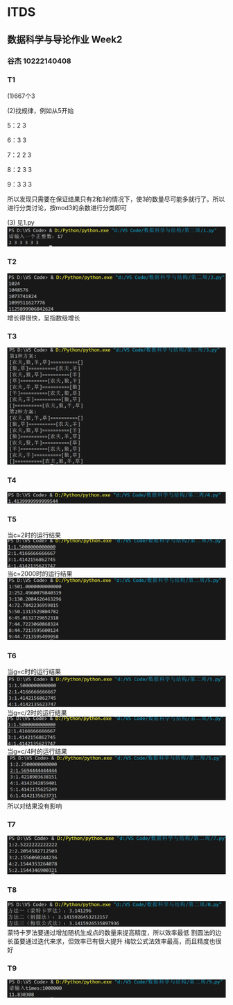 # ITDS
## 数据科学与导论作业 Week2
### 谷杰 10222140408
### T1
(1)667个3

(2)找规律，例如从5开始

5：2 3

6：3 3

7：2 2 3

8：2 3 3

9：3 3 3

所以发现只需要在保证结果只有2和3的情况下，使3的数量尽可能多就行了。所以进行分类讨论，按mod3的余数进行分类即可

(3)
见1.py
![img](https://raw.githubusercontent.com/GUJIEJASON/ITDS/Week2/Picture/1.png)
### T2
![img](https://raw.githubusercontent.com/GUJIEJASON/ITDS/Week2/Picture/2.png)
增长得很快，呈指数级增长
### T3
![img](https://raw.githubusercontent.com/GUJIEJASON/ITDS/Week2/Picture/3.png)
### T4
![img](https://raw.githubusercontent.com/GUJIEJASON/ITDS/Week2/Picture/4.png)
### T5
当c=2时的运行结果
![img](https://raw.githubusercontent.com/GUJIEJASON/ITDS/Week2/Picture/5.png)
当c=2000时的运行结果
![img](https://raw.githubusercontent.com/GUJIEJASON/ITDS/Week2/Picture/6.png)
### T6
当g=c时的运行结果
![img](https://raw.githubusercontent.com/GUJIEJASON/ITDS/Week2/Picture/7.png)
当g=c/2时的运行结果
![img](https://raw.githubusercontent.com/GUJIEJASON/ITDS/Week2/Picture/5.png)
当g=c/4时的运行结果
![img](https://raw.githubusercontent.com/GUJIEJASON/ITDS/Week2/Picture/8.png)
所以对结果没有影响
### T7
![img](https://raw.githubusercontent.com/GUJIEJASON/ITDS/Week2/Picture/9.png)
### T8
![img](https://raw.githubusercontent.com/GUJIEJASON/ITDS/Week2/Picture/10.png)
蒙特卡罗法要通过增加随机生成点的数量来提高精度，所以效率最低
割圆法的边长虽要通过迭代来求，但效率已有很大提升
梅钦公式法效率最高，而且精度也很好
### T9
![img](https://raw.githubusercontent.com/GUJIEJASON/ITDS/Week2/Picture/11.png)